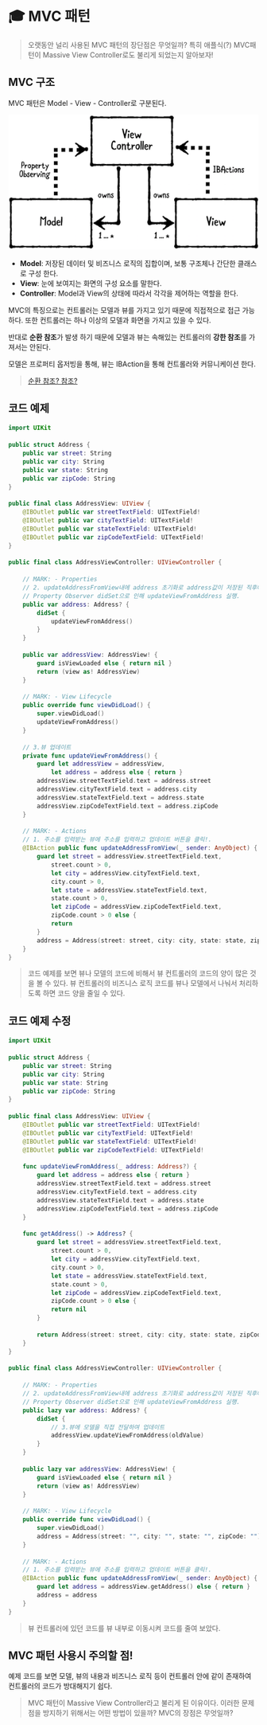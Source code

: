 # :mortar_board: MVC 패턴

> 오랫동안 널리 사용된 MVC 패턴의 장단점은 무엇일까?
> 특히 애플식(?) MVC패턴이 Massive View Controller로도 불리게 되었는지 알아보자!

## MVC 구조

MVC 패턴은 Model - View - Controller로 구분된다.

![MVC](/2.Fundamental%20Design%20Patterns/mvc.png)

* **Model**: 저장된 데이터 및 비즈니스 로직의 집합이며, 보통 구조체나 간단한 클래스로 구성 한다.
* **View**: 눈에 보여지는 화면의 구성 요소를 말한다.
* **Controller**: Model과 View의 상태에 따라서 각각을 제어하는 역할을 한다.

MVC의 특징으로는 컨트롤러는 모델과 뷰를 가지고 있기 때문에 직접적으로 접근 가능하다. 또한 컨트롤러는 하나 이상의 모델과 화면을 가지고 있을 수 있다.

반대로 **순환 참조**가 발생 하기 때문에 모델과 뷰는 속해있는 컨트롤러의 **강한 참조**를 가져서는 안된다.

모델은 프로퍼티 옵저빙을 통해, 뷰는 IBAction을 통해 컨트롤러와 커뮤니케이션 한다.

> [순환 참조? 참조?](/2.Fundamental%20Design%20Patterns/RetainCycle.md)

## 코드 예제

```swift
import UIKit

public struct Address {
    public var street: String
    public var city: String
    public var state: String
    public var zipCode: String
}

public final class AddressView: UIView {
    @IBOutlet public var streetTextField: UITextField!
    @IBOutlet public var cityTextField: UITextField!
    @IBOutlet public var stateTextField: UITextField!
    @IBOutlet public var zipCodeTextField: UITextField!
}

public final class AddressViewController: UIViewController {

    // MARK: - Properties
    // 2. updateAddressFromView내에 address 초기화로 address값이 저장된 직후에
    // Property Observer didSet으로 인해 updateViewFromAddress 실행.
    public var address: Address? {
        didSet {
            updateViewFromAddress()
        }
    }

    public var addressView: AddressView! {
        guard isViewLoaded else { return nil }
        return (view as! AddressView)
    }

    // MARK: - View Lifecycle
    public override func viewDidLoad() {
        super.viewDidLoad()
        updateViewFromAddress()
    }

    // 3.뷰 업데이트
    private func updateViewFromAddress() {
        guard let addressView = addressView,
            let address = address else { return }
        addressView.streetTextField.text = address.street
        addressView.cityTextField.text = address.city
        addressView.stateTextField.text = address.state
        addressView.zipCodeTextField.text = address.zipCode
    }

    // MARK: - Actions
    // 1. 주소를 입력받는 뷰에 주소를 입력하고 업데이트 버튼을 클릭!.
    @IBAction public func updateAddressFromView(_ sender: AnyObject) {
        guard let street = addressView.streetTextField.text,
            street.count > 0,
            let city = addressView.cityTextField.text,
            city.count > 0,
            let state = addressView.stateTextField.text,
            state.count > 0,
            let zipCode = addressView.zipCodeTextField.text,
            zipCode.count > 0 else {
            return
        }
        address = Address(street: street, city: city, state: state, zipCode: zipCode)
    }
}
```

> 코드 예제를 보면 뷰나 모델의 코드에 비해서 뷰 컨트롤러의 코드의 양이 많은 것을 볼 수 있다. 뷰 컨트롤러의 비즈니스 로직 코드를 뷰나 모델에서 나눠서 처리하도록 하면 코드 양을 줄일 수 있다.

## 코드 예제 수정

```swift
import UIKit

public struct Address {
    public var street: String
    public var city: String
    public var state: String
    public var zipCode: String
}

public final class AddressView: UIView {
    @IBOutlet public var streetTextField: UITextField!
    @IBOutlet public var cityTextField: UITextField!
    @IBOutlet public var stateTextField: UITextField!
    @IBOutlet public var zipCodeTextField: UITextField!

    func updateViewFromAddress(_ address: Address?) {
        guard let address = address else { return }
        addressView.streetTextField.text = address.street
        addressView.cityTextField.text = address.city
        addressView.stateTextField.text = address.state
        addressView.zipCodeTextField.text = address.zipCode
    }

    func getAddress() -> Address? {
        guard let street = addressView.streetTextField.text,
            street.count > 0,
            let city = addressView.cityTextField.text,
            city.count > 0,
            let state = addressView.stateTextField.text,
            state.count > 0,
            let zipCode = addressView.zipCodeTextField.text,
            zipCode.count > 0 else {
            return nil
        }

        return Address(street: street, city: city, state: state, zipCode: 
    }
}

public final class AddressViewController: UIViewController {

    // MARK: - Properties
    // 2. updateAddressFromView내에 address 초기화로 address값이 저장된 직후에
    // Property Observer didSet으로 인해 updateViewFromAddress 실행.
    public lazy var address: Address? {
        didSet {
            // 3.뷰에 모델을 직접 전달하여 업데이트
            addressView.updateViewFromAddress(oldValue)
        }
    }

    public lazy var addressView: AddressView! {
        guard isViewLoaded else { return nil }
        return (view as! AddressView)
    }

    // MARK: - View Lifecycle
    public override func viewDidLoad() {
        super.viewDidLoad()
        address = Address(street: "", city: "", state: "", zipCode: "") // 초깃값 설정.
    }

    // MARK: - Actions
    // 1. 주소를 입력받는 뷰에 주소를 입력하고 업데이트 버튼을 클릭!.
    @IBAction public func updateAddressFromView(_ sender: AnyObject) {
        guard let address = addressView.getAddress() else { return }
        address = address
    }
}
```

> 뷰 컨트롤러에 있던 코드를 뷰 내부로 이동시켜 코드를 줄여 보았다.

## MVC 패턴 사용시 주의할 점!

예제 코드를 보면 모델, 뷰의 내용과 비즈니스 로직 등이 컨트롤러 안에 같이 존재하여 컨트롤러의 코드가 방대해지기 쉽다.

> MVC 패턴이 Massive View Controller라고 불리게 된 이유이다. 이러한 문제점을 방지하기 위해서는 어떤 방법이 있을까?
> MVC의 장점은 무엇일까?
